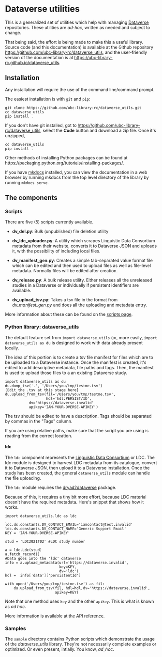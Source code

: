 # Dataverse utilities

This is a generalized set of utilities which help with managing [Dataverse](https://dataverse.org) repositories. These utilities are _ad-hoc_, written as needed and subject to change.

That being said, the effort is being made to make this a useful library. Source code (and this documentation) is available at the Github repository <https://github.com/ubc-library-rc/dataverse_utils>, and the user-friendly version of the documentation is at <https://ubc-library-rc.github.io/dataverse_utils>.

## Installation

Any installation will require the use of the command line/command prompt.

The easiest installation is with `git` and `pip`:

```
git clone https://github.com/ubc-library-rc/dataverse_utils.git
cd dataverse_utils 
pip install .
```

If you don't have git installed, got to <https://github.com/ubc-library-rc/dataverse_utils>, select the **Code** button and download a zip file. Once it's unzipped,

```
cd dataverse_utils 
pip install .
```

Other methods of installing Python packages can be found at <https://packaging.python.org/tutorials/installing-packages/>.

If you have [mkdocs](https://www.mkdocs.org) installed, you can view the documentation in a web browser by running mkdocs from the top level directory of the library by running `mkdocs serve`.

## The components

### Scripts

There are five (5) scripts currently available.

* **dv_del.py**: Bulk (unpublished) file deletion utility

* **dv_ldc_uploader.py**: A utility which scrapes Linguistic Data Consortium metadata from their website, converts it to Dataverse JSON and uploads it, with the possibility of including local files.

* **dv_manifest_gen.py**: Creates a simple tab-separated value format file which can be edited and then used to upload files as well as file-level metadata. Normally files will be edited after creation.

* **dv_release.py**: A bulk release utility. Either releases all the unreleased studies in a Dataverse or individually if persistent identifiers are available.

* **dv_upload_tsv.py**: Takes a tsv file in the format from *dv_manifest_gen.py* and does all the uploading and metadata entry.

More information about these can be found on the [scripts page](scripts.md).

### Python library: dataverse_utils

The default feature set from `import dataverse_utils` (or, more easily, `import dataverse_utils as du` is designed to work with data already present locally.

The idea of this portion is to create a tsv file manifest for files which are to be uploaded to a Dataverse instance. Once the manifest is created, it's edited to add descriptive metadata, file paths and tags. Then, the manifest is used to upload those files to a an existing Dataverse study.

```
import dataverse_utils as du
du.dump_tsv('.', '/Users/you/tmp/testme.tsv')
[Edit the .tsv at this stage here]
du.upload_from_tsv(fil='/Users/you/tmp/testme.tsv',
                   hdl='hdl:PERSIST/ID',
		   dv='https://dataverse.invalid'
		   apikey='IAM-YOUR-DVERSE-APIKEY')
```

The tsv should be edited to have a description. Tags should be separated by commas in the "Tags" column.

If you are using relative paths, make sure that the script you are using is reading from the correct location.

#### ldc

The `ldc` component represents the [Linguistic Data Consortium](https://catalog.ldc.upenn.edu/) or LDC. The ldc module is designed to harvest LDC metadata from its catalogue, convert it to Dataverse JSON, then upload it to a Dataverse installation. Once the study has been created, the general `dataverse_utils` module can handle the file uploading.

The `ldc` module requires the [dryad2dataverse](https://github.com/ubc-library-rc/dryad2dataverse) package.

Because of this, it requires a tiny bit more effort, because LDC material doesn't have the required metadata. Here's snippet that shows how it works.

```
import dataverse_utils.ldc as ldc

ldc.ds.constants.DV_CONTACT_EMAIL='iamcontact@test.invalid'
ldc.ds.constants.DV_CONTACT_NAME='Generic Support Email'
KEY = 'IAM-YOUR-DVERSE-APIKEY'

stud = 'LDC2021T02' #LDC study number

a = ldc.Ldc(stud)
a.fetch_record()
#Data goes into the 'ldc' dataverse
info = a.upload_metadata(url='https://dataverse.invalid', 
		  				 key=KEY, 
		  				 dv='ldc')
hdl =  info['data']['persistentId'] 

with open('/Users/you/tmp/testme.tsv') as fil:
	du.upload_from_tsv(fil, hdl=hdl,dv='https://dataverse.invalid', 
                       apikey=KEY)
```
Note that one method uses `key` and the other `apikey`. This is what is known as _ad hoc_. 

More information is available at the [API reference](api_ref.md).

### Samples

The `sample` directory contains Python scripts which demonstrate the usage of the _dataverse_utils_ library. They're not necessarily complete examples or optimized. Or even present, intially. You know,  _ad_hoc_.


